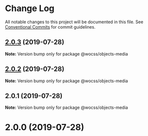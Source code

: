 # Change Log

All notable changes to this project will be documented in this file.
See [Conventional Commits](https://conventionalcommits.org) for commit guidelines.

## [2.0.3](https://github.com/wocss/wocss/compare/@wocss/objects-media@2.0.2...@wocss/objects-media@2.0.3) (2019-07-28)

**Note:** Version bump only for package @wocss/objects-media





## [2.0.2](https://github.com/wocss/wocss/compare/@wocss/objects-media@2.0.1...@wocss/objects-media@2.0.2) (2019-07-28)

**Note:** Version bump only for package @wocss/objects-media





## 2.0.1 (2019-07-28)

**Note:** Version bump only for package @wocss/objects-media





<a name="2.0.0"></a>
# 2.0.0 (2019-07-28)
